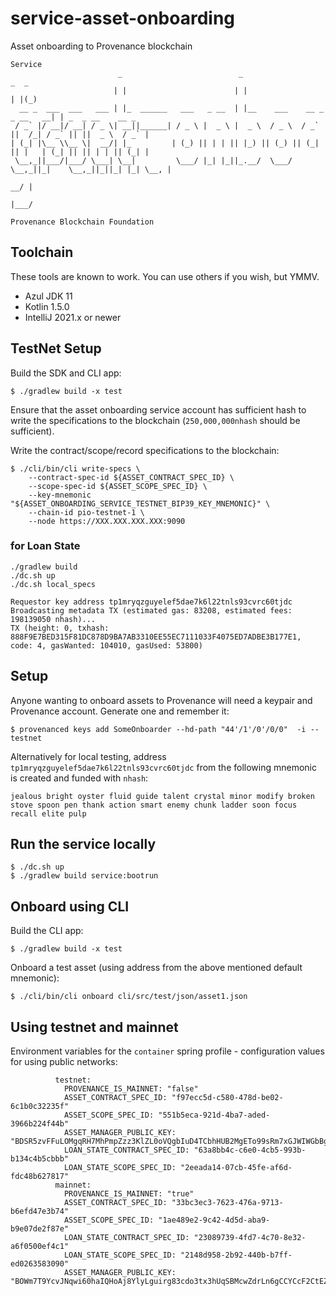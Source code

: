 # service-asset-onboarding

Asset onboarding to Provenance blockchain

```
Service
                        _                          _                              _  _               
                       | |                        | |                            | |(_)              
  __ _  ___  ___   ___ | |_  ______   ___   _ __  | |__    ___    __ _  _ __   __| | _  _ __    __ _ 
 / _` |/ __|/ __| / _ \| __||______| / _ \ |  _ \ |  _ \  / _ \  / _` ||  /_| / _` || ||  _ \  / _` |
| (_| |\__ \\__ \|  __/| |_         | (_) || | | || |_) || (_) || (_| || |   | (_| || || | | || (_| |
 \__,_||___/|___/ \___| \__|         \___/ |_| |_||_.__/  \___/  \__,_||_|    \__,_||_||_| |_| \__, |
                                                                                                __/ |
                                                                                               |___/ 

Provenance Blockchain Foundation
```

## Toolchain

These tools are known to work. You can use others if you wish, but YMMV.

- Azul JDK 11
- Kotlin 1.5.0
- IntelliJ 2021.x or newer

## TestNet Setup

Build the SDK and CLI app:
```shell
$ ./gradlew build -x test
```

Ensure that the asset onboarding service account has sufficient hash to write the specifications to the blockchain (`250,000,000nhash` should be sufficient).

Write the contract/scope/record specifications to the blockchain:
```shell
$ ./cli/bin/cli write-specs \
    --contract-spec-id ${ASSET_CONTRACT_SPEC_ID} \
    --scope-spec-id ${ASSET_SCOPE_SPEC_ID} \
    --key-mnemonic "${ASSET_ONBOARDING_SERVICE_TESTNET_BIP39_KEY_MNEMONIC}" \
    --chain-id pio-testnet-1 \
    --node https://XXX.XXX.XXX.XXX:9090
```

### for Loan State

```
./gradlew build
./dc.sh up
./dc.sh local_specs

Requestor key address tp1mryqzguyelef5dae7k6l22tnls93cvrc60tjdc
Broadcasting metadata TX (estimated gas: 83208, estimated fees: 198139050 nhash)...
TX (height: 0, txhash: 888F9E7BED315F81DC878D9BA7AB3310EE55EC7111033F4075ED7ADBE3B177E1, code: 4, gasWanted: 104010, gasUsed: 53800)
```

## Setup

Anyone wanting to onboard assets to Provenance will need a keypair and Provenance account. Generate one and remember it:
```shell
$ provenanced keys add SomeOnboarder --hd-path "44'/1'/0'/0/0"  -i --testnet
```

Alternatively for local testing, address `tp1mryqzguyelef5dae7k6l22tnls93cvrc60tjdc` from the following mnemonic is created and funded with `nhash`:

```
jealous bright oyster fluid guide talent crystal minor modify broken stove spoon pen thank action smart enemy chunk ladder soon focus recall elite pulp
```

## Run the service locally

```shell
$ ./dc.sh up
$ ./gradlew build service:bootrun
```

## Onboard using CLI

Build the CLI app:
```shell
$ ./gradlew build -x test
```

Onboard a test asset (using address from the above mentioned default mnemonic):
```shell
$ ./cli/bin/cli onboard cli/src/test/json/asset1.json
```

## Using testnet and mainnet

Environment variables for the `container` spring profile - configuration values for using public networks:

```
          testnet:
            PROVENANCE_IS_MAINNET: "false"
            ASSET_CONTRACT_SPEC_ID: "f97ecc5d-c580-478d-be02-6c1b0c32235f"
            ASSET_SCOPE_SPEC_ID: "551b5eca-921d-4ba7-aded-3966b224f44b"
            ASSET_MANAGER_PUBLIC_KEY: "BDSR5zvFFuLOMgqRH7MhPmpZzz3KlZL0oVQgbIuD4TCbhHUB2MgETo99sRm7xGJWIWGbBgcilc63mD0zxI6zUCo="
            LOAN_STATE_CONTRACT_SPEC_ID: "63a8bb4c-c6e0-4cb5-993b-b134c4b5cbbb"
            LOAN_STATE_SCOPE_SPEC_ID: "2eeada14-07cb-45fe-af6d-fdc48b627817"
          mainnet:
            PROVENANCE_IS_MAINNET: "true"
            ASSET_CONTRACT_SPEC_ID: "33bc3ec3-7623-476a-9713-b6efd47e3b74"
            ASSET_SCOPE_SPEC_ID: "1ae489e2-9c42-4d5d-aba9-b9e07de2f87e"
            LOAN_STATE_CONTRACT_SPEC_ID: "23089739-4fd7-4c70-8e32-a6f0500ef4c1"
            LOAN_STATE_SCOPE_SPEC_ID: "2148d958-2b92-440b-b7ff-ed0263583090"
            ASSET_MANAGER_PUBLIC_KEY: "BOWm7T9YcvJNqwi60haIQHoAj8YlyLguirg83cdo3tx3hUqSBMcwZdrLn6gCCYCcF2CtEZBTvFgYc2CmMCU5NQg="
```
